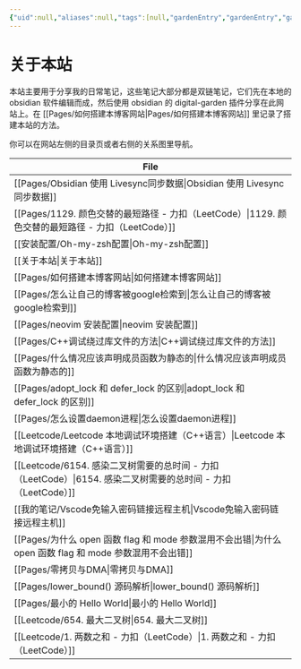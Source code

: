 ```yaml
---
{"uid":null,"aliases":null,"tags":[null,"gardenEntry","gardenEntry","gardenEntry","gardenEntry","gardenEntry","gardenEntry","gardenEntry","gardenEntry","gardenEntry","gardenEntry","gardenEntry","gardenEntry"],"source":null,"created":"2023-01-14 18:31:30","updated":"2023-03-02 18:38:50","title":"关于本站","dg-publish":true,"dg-home":true,"permalink":"/关于本站/","dgPassFrontmatter":true,"noteIcon":""}
---
```



# 关于本站

本站主要用于分享我的日常笔记，这些笔记大部分都是双链笔记，它们先在本地的 obsidian 软件编辑而成，然后使用 obsidian 的 digital-garden 插件分享在此网站上。在 [[Pages/如何搭建本博客网站\|Pages/如何搭建本博客网站]] 里记录了搭建本站的方法。

你可以在网站左侧的目录页或者右侧的关系图里导航。

| File                                                                               |
| ---------------------------------------------------------------------------------- |
| [[Pages/Obsidian 使用 Livesync同步数据\|Obsidian 使用 Livesync同步数据]]                    |
| [[Pages/1129. 颜色交替的最短路径 - 力扣（LeetCode）\|1129. 颜色交替的最短路径 - 力扣（LeetCode）]]        |
| [[安装配置/Oh-my-zsh配置\|Oh-my-zsh配置]]                                               |
| [[关于本站\|关于本站]]                                                                  |
| [[Pages/如何搭建本博客网站\|如何搭建本博客网站]]                                                  |
| [[Pages/怎么让自己的博客被google检索到\|怎么让自己的博客被google检索到]]                                |
| [[Pages/neovim 安装配置\|neovim 安装配置]]                                              |
| [[Pages/C++调试绕过库文件的方法\|C++调试绕过库文件的方法]]                                          |
| [[Pages/什么情况应该声明成员函数为静态的\|什么情况应该声明成员函数为静态的]]                                    |
| [[Pages/adopt_lock 和 defer_lock 的区别\|adopt_lock 和 defer_lock 的区别]]              |
| [[Pages/怎么设置daemon进程\|怎么设置daemon进程]]                                            |
| [[Leetcode/Leetcode 本地调试环境搭建（C++语言）\|Leetcode 本地调试环境搭建（C++语言）]]                 |
| [[Leetcode/6154. 感染二叉树需要的总时间 - 力扣（LeetCode）\|6154. 感染二叉树需要的总时间 - 力扣（LeetCode）]] |
| [[我的笔记/Vscode免输入密码链接远程主机\|Vscode免输入密码链接远程主机]]                                   |
| [[Pages/为什么 open 函数 flag 和 mode 参数混用不会出错\|为什么 open 函数 flag 和 mode 参数混用不会出错]]    |
| [[Pages/零拷贝与DMA\|零拷贝与DMA]]                                                      |
| [[Pages/lower_bound() 源码解析\|lower_bound() 源码解析]]                                |
| [[Pages/最小的 Hello World\|最小的 Hello World]]                                      |
| [[Leetcode/654. 最大二叉树\|654. 最大二叉树]]                                             |
| [[Leetcode/1. 两数之和 - 力扣（LeetCode）\|1. 两数之和 - 力扣（LeetCode）]]                     |

